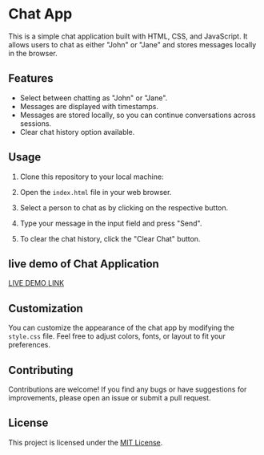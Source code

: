 # Chat App

This is a simple chat application built with HTML, CSS, and JavaScript. It allows users to chat as either "John" or "Jane" and stores messages locally in the browser.

## Features

- Select between chatting as "John" or "Jane".
- Messages are displayed with timestamps.
- Messages are stored locally, so you can continue conversations across sessions.
- Clear chat history option available.

## Usage

1. Clone this repository to your local machine:

2. Open the `index.html` file in your web browser.

3. Select a person to chat as by clicking on the respective button.

4. Type your message in the input field and press "Send".

5. To clear the chat history, click the "Clear Chat" button.

## live demo of Chat Application

<a href="https://harshitha-p2004.github.io/chat-application/" target="_blanck">LIVE DEMO LINK<a/>

## Customization

You can customize the appearance of the chat app by modifying the `style.css` file. Feel free to adjust colors, fonts, or layout to fit your preferences.

## Contributing

Contributions are welcome! If you find any bugs or have suggestions for improvements, please open an issue or submit a pull request.

## License

This project is licensed under the [MIT License](LICENSE).
